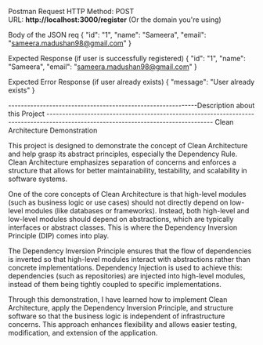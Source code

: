 Postman Request
  HTTP Method: POST  
  URL: **http://localhost:3000/register** (Or the domain you're using)

Body of the JSON req 
  {
    "id": "1",
    "name": "Sameera",
    "email": "sameera.madushan98@gmail.com"
  }

Expected Response (if user is successfully registered)
    {
      "id": "1",
      "name": "Sameera",
      "email": "sameera.madushan98@gmail.com"
    }

Expected Error Response (if user already exists)
  {
     "message": "User already exists"
  }



------------------------------------------------------------Description about this Project -----------------------------------------------------------------------------------------------------------------------------------
Clean Architecture Demonstration

This project is designed to demonstrate the concept of Clean Architecture and help grasp its abstract principles, especially the Dependency Rule. Clean Architecture emphasizes separation of concerns and enforces a structure that allows for better maintainability, testability, and scalability in software systems.

One of the core concepts of Clean Architecture is that high-level modules (such as business logic or use cases) should not directly depend on low-level modules (like databases or frameworks). Instead, both high-level and low-level modules should depend on abstractions, which are typically interfaces or abstract classes. This is where the Dependency Inversion Principle (DIP) comes into play.

The Dependency Inversion Principle ensures that the flow of dependencies is inverted so that high-level modules interact with abstractions rather than concrete implementations. Dependency Injection is used to achieve this: dependencies (such as repositories) are injected into high-level modules, instead of them being tightly coupled to specific implementations.

Through this demonstration, I have learned how to implement Clean Architecture, apply the Dependency Inversion Principle, and structure software so that the business logic is independent of infrastructure concerns. This approach enhances flexibility and allows easier testing, modification, and extension of the application.
